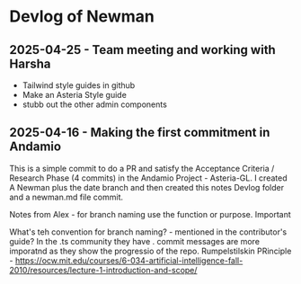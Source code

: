 # Devlog of Newman
## 2025-04-25 - Team meeting and working with Harsha
- Tailwind style guides in github 
- Make an Asteria Style guide
- stubb out the other admin components


## 2025-04-16 - Making the first commitment in Andamio
This is a simple commit to do a PR and satisfy the Acceptance Criteria / Research Phase (4 commits) in the Andamio Project - Asteria-GL.  I created A Newman plus the date branch and then created this notes Devlog folder and a newman.md file commit.  

Notes from Alex - for branch naming use the function or purpose.  Important 

What's teh convention for branch naming? - mentioned in the contributor's guide?  In the .ts community they have .  commit messages are more imporatnd as they show the progressio of the repo.  Rumpelstilskin PRinciple - https://ocw.mit.edu/courses/6-034-artificial-intelligence-fall-2010/resources/lecture-1-introduction-and-scope/
 
